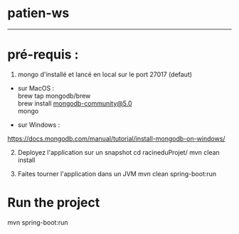 # patien-ws
___________________

# pré-requis :

1. mongo d'installé et lancé en local sur le port 27017 (defaut)

- sur MacOS : <br/>
brew tap mongodb/brew <br/>
brew install mongodb-community@5.0 <br/>
mongo


- sur Windows : <br/>

https://docs.mongodb.com/manual/tutorial/install-mongodb-on-windows/


2. Deployez l'application sur un snapshot 
cd racineduProjet/
mvn clean install

3. Faites tourner l'application dans un JVM
mvn clean spring-boot:run

# Run the project
mvn spring-boot:run
